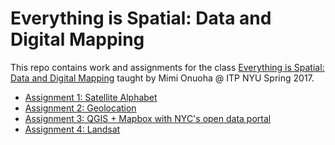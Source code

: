 # Everything is Spatial: Data and Digital Mapping
This repo contains work and assignments for the class [Everything is Spatial: Data and Digital Mapping](https://github.com/MimiOnuoha/Data-and-digital-mapping-ITP2017) taught by Mimi Onuoha @ ITP NYU Spring 2017.

- [Assignment 1: Satellite Alphabet](https://github.com/cvalenzuela/Data-and-Digital-Mapping/tree/master/assignment1)
- [Assignment 2: Geolocation](https://github.com/cvalenzuela/Data-and-Digital-Mapping/tree/master/assignment2)
- [Assignment 3: QGIS + Mapbox with NYC's open data portal](https://github.com/cvalenzuela/Data-and-Digital-Mapping/tree/master/assignment3)
- [Assignment 4: Landsat](https://github.com/cvalenzuela/Data-and-Digital-Mapping/tree/master/assignment4)
